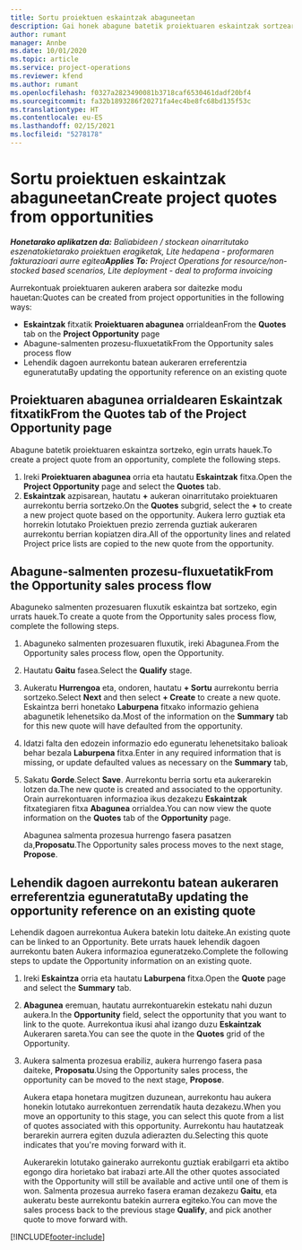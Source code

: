 ```yaml
---
title: Sortu proiektuen eskaintzak abaguneetan
description: Gai honek abagune batetik proiektuaren eskaintzak sortzeari buruzko informazioa ematen du.
author: rumant
manager: Annbe
ms.date: 10/01/2020
ms.topic: article
ms.service: project-operations
ms.reviewer: kfend
ms.author: rumant
ms.openlocfilehash: f0327a2823490081b3718caf6530461dadf20bf4
ms.sourcegitcommit: fa32b1893286f20271fa4ec4be8fc68bd135f53c
ms.translationtype: HT
ms.contentlocale: eu-ES
ms.lasthandoff: 02/15/2021
ms.locfileid: "5278178"
---
```

# <a name="create-project-quotes-from-opportunities"></a><span data-ttu-id="1c8ea-103">Sortu proiektuen eskaintzak abaguneetan</span><span class="sxs-lookup"><span data-stu-id="1c8ea-103">Create project quotes from opportunities</span></span>

<span data-ttu-id="1c8ea-104">_**Honetarako aplikatzen da:** Baliabideen / stockean oinarritutako eszenatokietarako proiektuen eragiketak, Lite hedapena - proformaren fakturazioari aurre egitea_</span><span class="sxs-lookup"><span data-stu-id="1c8ea-104">_**Applies To:** Project Operations for resource/non-stocked based scenarios, Lite deployment - deal to proforma invoicing_</span></span>

<span data-ttu-id="1c8ea-105">Aurrekontuak proiektuaren aukeren arabera sor daitezke modu hauetan:</span><span class="sxs-lookup"><span data-stu-id="1c8ea-105">Quotes can be created from project opportunities in the following ways:</span></span>

- <span data-ttu-id="1c8ea-106">**Eskaintzak** fitxatik **Proiektuaren abagunea** orrialdean</span><span class="sxs-lookup"><span data-stu-id="1c8ea-106">From the **Quotes** tab on the **Project Opportunity** page</span></span>
- <span data-ttu-id="1c8ea-107">Abagune-salmenten prozesu-fluxuetatik</span><span class="sxs-lookup"><span data-stu-id="1c8ea-107">From the Opportunity sales process flow</span></span>
- <span data-ttu-id="1c8ea-108">Lehendik dagoen aurrekontu batean aukeraren erreferentzia eguneratuta</span><span class="sxs-lookup"><span data-stu-id="1c8ea-108">By updating the opportunity reference on an existing quote</span></span>

## <a name="from-the-quotes-tab-of-the-project-opportunity-page"></a><span data-ttu-id="1c8ea-109">Proiektuaren abagunea orrialdearen Eskaintzak fitxatik</span><span class="sxs-lookup"><span data-stu-id="1c8ea-109">From the Quotes tab of the Project Opportunity page</span></span>

<span data-ttu-id="1c8ea-110">Abagune batetik proiektuaren eskaintza sortzeko, egin urrats hauek.</span><span class="sxs-lookup"><span data-stu-id="1c8ea-110">To create a project quote from an opportunity, complete the following steps.</span></span>

1. <span data-ttu-id="1c8ea-111">Ireki **Proiektuaren abagunea** orria eta hautatu **Eskaintzak** fitxa.</span><span class="sxs-lookup"><span data-stu-id="1c8ea-111">Open the **Project Opportunity** page and select the **Quotes** tab.</span></span> 
2. <span data-ttu-id="1c8ea-112">**Eskaintzak** azpisarean, hautatu **+** aukeran oinarritutako proiektuaren aurrekontu berria sortzeko.</span><span class="sxs-lookup"><span data-stu-id="1c8ea-112">On the **Quotes** subgrid, select the **+** to create a new project quote based on the opportunity.</span></span> <span data-ttu-id="1c8ea-113">Aukera lerro guztiak eta horrekin lotutako Proiektuen prezio zerrenda guztiak aukeraren aurrekontu berrian kopiatzen dira.</span><span class="sxs-lookup"><span data-stu-id="1c8ea-113">All of the opportunity lines and related Project price lists are copied to the new quote from the opportunity.</span></span>

## <a name="from-the-opportunity-sales-process-flow"></a><span data-ttu-id="1c8ea-114">Abagune-salmenten prozesu-fluxuetatik</span><span class="sxs-lookup"><span data-stu-id="1c8ea-114">From the Opportunity sales process flow</span></span>

<span data-ttu-id="1c8ea-115">Abaguneko salmenten prozesuaren fluxutik eskaintza bat sortzeko, egin urrats hauek.</span><span class="sxs-lookup"><span data-stu-id="1c8ea-115">To create a quote from the Opportunity sales process flow, complete the following steps.</span></span>

1. <span data-ttu-id="1c8ea-116">Abaguneko salmenten prozesuaren fluxutik, ireki Abagunea.</span><span class="sxs-lookup"><span data-stu-id="1c8ea-116">From the Opportunity sales process flow, open the Opportunity.</span></span>
2. <span data-ttu-id="1c8ea-117">Hautatu **Gaitu** fasea.</span><span class="sxs-lookup"><span data-stu-id="1c8ea-117">Select the **Qualify** stage.</span></span> 
3. <span data-ttu-id="1c8ea-118">Aukeratu **Hurrengoa** eta, ondoren, hautatu **+ Sortu** aurrekontu berria sortzeko.</span><span class="sxs-lookup"><span data-stu-id="1c8ea-118">Select **Next** and then select **+ Create** to create a new quote.</span></span> <span data-ttu-id="1c8ea-119">Eskaintza berri honetako **Laburpena** fitxako informazio gehiena abagunetik lehenetsiko da.</span><span class="sxs-lookup"><span data-stu-id="1c8ea-119">Most of the information on the **Summary** tab for this new quote will have defaulted from the opportunity.</span></span> 
4. <span data-ttu-id="1c8ea-120">Idatzi falta den edozein informazio edo eguneratu lehenetsitako balioak behar bezala **Laburpena** fitxa.</span><span class="sxs-lookup"><span data-stu-id="1c8ea-120">Enter in any required information that is missing, or update defaulted values as necessary on the **Summary** tab,</span></span>
5. <span data-ttu-id="1c8ea-121">Sakatu **Gorde**.</span><span class="sxs-lookup"><span data-stu-id="1c8ea-121">Select **Save**.</span></span> <span data-ttu-id="1c8ea-122">Aurrekontu berria sortu eta aukerarekin lotzen da.</span><span class="sxs-lookup"><span data-stu-id="1c8ea-122">The new quote is created and associated to the opportunity.</span></span> <span data-ttu-id="1c8ea-123">Orain aurrekontuaren informazioa ikus dezakezu **Eskaintzak** fitxategiaren fitxa **Abagunea** orrialdea.</span><span class="sxs-lookup"><span data-stu-id="1c8ea-123">You can now view the quote information on the **Quotes** tab of the **Opportunity** page.</span></span> 

   <span data-ttu-id="1c8ea-124">Abagunea salmenta prozesua hurrengo fasera pasatzen da,**Proposatu**.</span><span class="sxs-lookup"><span data-stu-id="1c8ea-124">The Opportunity sales process moves to the next stage, **Propose**.</span></span>


## <a name="by-updating-the-opportunity-reference-on-an-existing-quote"></a><span data-ttu-id="1c8ea-125">Lehendik dagoen aurrekontu batean aukeraren erreferentzia eguneratuta</span><span class="sxs-lookup"><span data-stu-id="1c8ea-125">By updating the opportunity reference on an existing quote</span></span>

<span data-ttu-id="1c8ea-126">Lehendik dagoen aurrekontua Aukera batekin lotu daiteke.</span><span class="sxs-lookup"><span data-stu-id="1c8ea-126">An existing quote can be linked to an Opportunity.</span></span> <span data-ttu-id="1c8ea-127">Bete urrats hauek lehendik dagoen aurrekontu baten Aukera informazioa eguneratzeko.</span><span class="sxs-lookup"><span data-stu-id="1c8ea-127">Complete the following steps to update the Opportunity information on an existing quote.</span></span>

1. <span data-ttu-id="1c8ea-128">Ireki **Eskaintza** orria eta hautatu **Laburpena** fitxa.</span><span class="sxs-lookup"><span data-stu-id="1c8ea-128">Open the **Quote** page and select the **Summary** tab.</span></span>
2. <span data-ttu-id="1c8ea-129">**Abagunea** eremuan, hautatu aurrekontuarekin estekatu nahi duzun aukera.</span><span class="sxs-lookup"><span data-stu-id="1c8ea-129">In the **Opportunity** field, select the opportunity that you want to link to the quote.</span></span> <span data-ttu-id="1c8ea-130">Aurrekontua ikusi ahal izango duzu **Eskaintzak** Aukeraren sareta.</span><span class="sxs-lookup"><span data-stu-id="1c8ea-130">You can see the quote in the **Quotes** grid of the Opportunity.</span></span> 
3. <span data-ttu-id="1c8ea-131">Aukera salmenta prozesua erabiliz, aukera hurrengo fasera pasa daiteke, **Proposatu**.</span><span class="sxs-lookup"><span data-stu-id="1c8ea-131">Using the Opportunity sales process, the opportunity can be moved to the next stage, **Propose**.</span></span> 

   <span data-ttu-id="1c8ea-132">Aukera etapa honetara mugitzen duzunean, aurrekontu hau aukera honekin lotutako aurrekontuen zerrendatik hauta dezakezu.</span><span class="sxs-lookup"><span data-stu-id="1c8ea-132">When you move an opportunity to this stage, you can select this quote from a list of quotes associated with this opportunity.</span></span> <span data-ttu-id="1c8ea-133">Aurrekontu hau hautatzeak berarekin aurrera egiten duzula adierazten du.</span><span class="sxs-lookup"><span data-stu-id="1c8ea-133">Selecting this quote indicates that you're moving forward with it.</span></span>

   <span data-ttu-id="1c8ea-134">Aukerarekin lotutako gainerako aurrekontu guztiak erabilgarri eta aktibo egongo dira horietako bat irabazi arte.</span><span class="sxs-lookup"><span data-stu-id="1c8ea-134">All the other quotes associated with the Opportunity will still be available and active until one of them is won.</span></span> <span data-ttu-id="1c8ea-135">Salmenta prozesua aurreko fasera eraman dezakezu **Gaitu**, eta aukeratu beste aurrekontu batekin aurrera egiteko.</span><span class="sxs-lookup"><span data-stu-id="1c8ea-135">You can move the sales process back to the previous stage **Qualify**, and pick another quote to move forward with.</span></span>


[!INCLUDE[footer-include](../includes/footer-banner.md)]